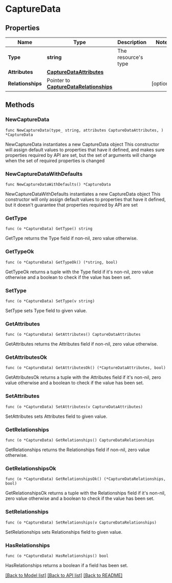 # CaptureData

## Properties

Name | Type | Description | Notes
------------ | ------------- | ------------- | -------------
**Type** | **string** | The resource&#39;s type | 
**Attributes** | [**CaptureDataAttributes**](CaptureDataAttributes.md) |  | 
**Relationships** | Pointer to [**CaptureDataRelationships**](CaptureDataRelationships.md) |  | [optional] 

## Methods

### NewCaptureData

`func NewCaptureData(type_ string, attributes CaptureDataAttributes, ) *CaptureData`

NewCaptureData instantiates a new CaptureData object
This constructor will assign default values to properties that have it defined,
and makes sure properties required by API are set, but the set of arguments
will change when the set of required properties is changed

### NewCaptureDataWithDefaults

`func NewCaptureDataWithDefaults() *CaptureData`

NewCaptureDataWithDefaults instantiates a new CaptureData object
This constructor will only assign default values to properties that have it defined,
but it doesn't guarantee that properties required by API are set

### GetType

`func (o *CaptureData) GetType() string`

GetType returns the Type field if non-nil, zero value otherwise.

### GetTypeOk

`func (o *CaptureData) GetTypeOk() (*string, bool)`

GetTypeOk returns a tuple with the Type field if it's non-nil, zero value otherwise
and a boolean to check if the value has been set.

### SetType

`func (o *CaptureData) SetType(v string)`

SetType sets Type field to given value.


### GetAttributes

`func (o *CaptureData) GetAttributes() CaptureDataAttributes`

GetAttributes returns the Attributes field if non-nil, zero value otherwise.

### GetAttributesOk

`func (o *CaptureData) GetAttributesOk() (*CaptureDataAttributes, bool)`

GetAttributesOk returns a tuple with the Attributes field if it's non-nil, zero value otherwise
and a boolean to check if the value has been set.

### SetAttributes

`func (o *CaptureData) SetAttributes(v CaptureDataAttributes)`

SetAttributes sets Attributes field to given value.


### GetRelationships

`func (o *CaptureData) GetRelationships() CaptureDataRelationships`

GetRelationships returns the Relationships field if non-nil, zero value otherwise.

### GetRelationshipsOk

`func (o *CaptureData) GetRelationshipsOk() (*CaptureDataRelationships, bool)`

GetRelationshipsOk returns a tuple with the Relationships field if it's non-nil, zero value otherwise
and a boolean to check if the value has been set.

### SetRelationships

`func (o *CaptureData) SetRelationships(v CaptureDataRelationships)`

SetRelationships sets Relationships field to given value.

### HasRelationships

`func (o *CaptureData) HasRelationships() bool`

HasRelationships returns a boolean if a field has been set.


[[Back to Model list]](../README.md#documentation-for-models) [[Back to API list]](../README.md#documentation-for-api-endpoints) [[Back to README]](../README.md)


